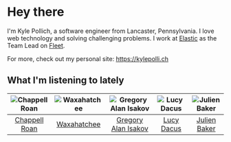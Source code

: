 # Hey there


I'm Kyle Pollich, a software engineer from Lancaster, Pennsylvania. I love web technology and solving challenging problems.
I work at [Elastic](https://www.elastic.co/) as the Team Lead on [Fleet](https://www.elastic.co/guide/en/fleet/current/fleet-overview.html).

For more, check out my personal site: https://kylepolli.ch

## What I'm listening to lately

<!-- begin artists -->
  |![Chappell Roan](https://i.scdn.co/image/ab6761610000f178cde5a0d57c1b79de5fce6bee)|![Waxahatchee](https://i.scdn.co/image/ab6761610000f178909fb4e2a0d9c0f880174263)|![Gregory Alan Isakov](https://i.scdn.co/image/ab6761610000f1784528d0f9bb51b241561a16f3)|![Lucy Dacus](https://i.scdn.co/image/ab6761610000f178a5a55fb2f2c129da51b7676e)|![Julien Baker](https://i.scdn.co/image/ab6761610000f1788b2bd6b3cd88b0146f13ac99)|
  |:---:|:---:|:---:|:---:|:---:|
  |[Chappell Roan](https://open.spotify.com/artist/7GlBOeep6PqTfFi59PTUUN)|[Waxahatchee](https://open.spotify.com/artist/5IWCU0V9evBlW4gIeGY4zF)|[Gregory Alan Isakov](https://open.spotify.com/artist/5sXaGoRLSpd7VeyZrLkKwt)|[Lucy Dacus](https://open.spotify.com/artist/07D1Bjaof0NFlU32KXiqUP)|[Julien Baker](https://open.spotify.com/artist/12zbUHbPHL5DGuJtiUfsip)|
<!-- end artists -->
